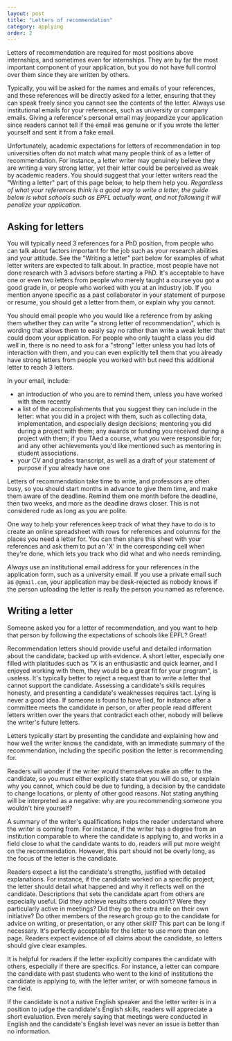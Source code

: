 ```yaml
---
layout: post
title: "Letters of recommendation"
category: applying
order: 2
---
```


Letters of recommendation are required for most positions above internships, and sometimes even for internships.
They are by far the most important component of your application, but you do not have full control over them since they are written by others.

Typically, you will be asked for the names and emails of your references, and these references will be directly asked for a letter,
ensuring that they can speak freely since you cannot see the contents of the letter.
Always use institutional emails for your references, such as university or company emails.
Giving a reference's personal email may jeopardize your application since readers cannot tell if the email was genuine or if you wrote the letter yourself and sent it from a fake email.

Unfortunately, academic expectations for letters of recommendation in top universities often do not match what many people think of as a letter of recommendation.
For instance, a letter writer may genuinely believe they are writing a very strong letter, yet their letter could be perceived as weak by academic readers.
You should suggest that your letter writers read the "Writing a letter" part of this page below, to help them help you.
_Regardless of what your references think is a good way to write a letter, the guide below is what schools such as EPFL actually want, and not following it will penalize your application._


## Asking for letters

You will typically need 3 references for a PhD position, from people who can talk about factors important for the job such as your research abilities and your attitude.
See the "Writing a letter" part below for examples of what letter writers are expected to talk about.
In practice, most people have not done research with 3 advisors before starting a PhD.
It's acceptable to have one or even two letters from people who merely taught a course you got a good grade in,
or people who worked with you at an industry job.
If you mention anyone specific as a past collaborator in your statement of purpose or resume, you should get a letter from them, or explain why you cannot.

You should email people who you would like a reference from by asking them whether they can write "a strong letter of recommendation",
which is wording that allows them to easily say no rather than write a weak letter that could doom your application.
For people who only taught a class you did well in, there is no need to ask for a "strong" letter unless you had lots of interaction with them,
and you can even explicitly tell them that you already have strong letters from people you worked with but need this additional letter to reach 3 letters.

In your email, include:
- an introduction of who you are to remind them, unless you have worked with them recently
- a list of the accomplishments that you suggest they can include in the letter:
  what you did in a project with them, such as collecting data, implementation, and especially design decisions;
  mentoring you did during a project with them;
  any awards or funding you received during a project with them;
  if you TAed a course, what you were responsible for;
  and any other achievements you'd like mentioned such as mentoring in student associations.
- your CV and grades transcript, as well as a draft of your statement of purpose if you already have one

Letters of recommendation take time to write, and professors are often busy, so you should start months in advance to give them time, and make them aware of the deadline.
Remind them one month before the deadline, then two weeks, and more as the deadline draws closer. This is not considered rude as long as you are polite.

One way to help your references keep track of what they have to do is to create an online spreadsheet with rows for references and columns for the places you need a letter for.
You can then share this sheet with your references and ask them to put an 'X' in the corresponding cell when they're done, which lets you track who did what and who needs reminding.

_Always_ use an institutional email address for your references in the application form, such as a university email.
If you use a private email such as `@gmail.com`, your application may be desk-rejected as nobody knows if the person uploading the letter is really the person you named as reference.


## Writing a letter

Someone asked you for a letter of recommendation, and you want to help that person by following the expectations of schools like EPFL?
Great!

Recommendation letters should provide useful and detailed information about the candidate, backed up with evidence.
A short letter, especially one filled with platitudes such as "X is an enthusiastic and quick learner, and I enjoyed working with them, they would be a great fit for your program", is useless.
It's typically better to reject a request than to write a letter that cannot support the candidate.
Assessing a candidate's skills requires honesty, and presenting a candidate's weaknesses requires tact.
Lying is never a good idea. If someone is found to have lied, for instance after a committee meets the candidate in person,
or after people read different letters written over the years that contradict each other, nobody will believe the writer's future letters.

Letters typically start by presenting the candidate and explaining how and how well the writer knows the candidate,
with an immediate summary of the recommendation, including the specific position the letter is recommending for.

Readers will wonder if the writer would themselves make an offer to the candidate, so you _must_ either explicitly state that you will do so, or explain why you cannot,
which could be due to funding, a decision by the candidate to change locations, or plenty of other good reasons.
Not stating anything will be interpreted as a negative: why are you recommending someone you wouldn't hire yourself?

A summary of the writer's qualifications helps the reader understand where the writer is coming from.
For instance, if the writer has a degree from an institution comparable to where the candidate is applying to, and works in a field close to what the candidate wants to do,
readers will put more weight on the recommendation.
However, this part should not be overly long, as the focus of the letter is the candidate.

Readers expect a list the candidate's strengths, justified with detailed explanations.
For instance, if the candidate worked on a specific project, the letter should detail what happened and why it reflects well on the candidate.
Descriptions that sets the candidate apart from others are especially useful. Did they achieve results others couldn't?
Were they particularly active in meetings? Did they go the extra mile on their own initiative?
Do other members of the research group go to the candidate for advice on writing, or presentation, or any other skill?
This part can be long if necessary. It's perfectly acceptable for the letter to use more than one page.
Readers expect evidence of all claims about the candidate, so letters should give clear examples.

It is helpful for readers if the letter explicitly compares the candidate with others, especially if there are specifics.
For instance, a letter can compare the candidate with past students who went to the kind of institutions the candidate is applying to, with the letter writer, or with someone famous in the field.

If the candidate is not a native English speaker and the letter writer is in a position to judge the candidate's English skills, readers will appreciate a short evaluation.
Even merely saying that meetings were conducted in English and the candidate's English level was never an issue is better than no information.

